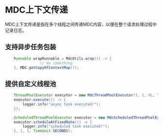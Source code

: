 # MDC上下文传递

MDC上下文传递是指在多个线程之间传递MDC内容，以便在整个请求处理过程中记录日志。

## 支持异步任务包装

```java
    Runnable wrapRunnable = MdcUtils.wrap(() -> {
                // do something
    }, MDC.getCopyOfContextMap());
```

## 提供自定义线程池

```java
    ThreadPoolExecutor executor = new MdcThreadPoolExecutor(1, 1, 0L, TimeUnit.MILLISECONDS, new LinkedBlockingQueue<>());
    executor.execute(() -> {
        logger.info("async task executed!");
    });

    ScheduledThreadPoolExecutor executor = new MdcScheduledThreadPoolExecutor(1);
    executor.scheduleAtFixedRate(() -> {
        logger.info("scheduled task executed!");
    }, 1, 1, TimeUnit.SECONDS);
```